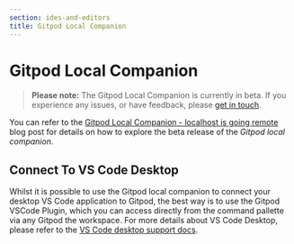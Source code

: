 ```yaml
---
section: ides-and-editors
title: Gitpod Local Companion
---
```


<script context="module">
  export const prerender = true;
</script>

# Gitpod Local Companion

> **Please note:** The Gitpod Local Companion is currently in beta. If you experience any issues, or have feedback, please [get in touch](/contact/support).

You can refer to the [Gitpod Local Companion - localhost is going remote](/blog/local-app) blog post for details on how to explore the beta release of the _Gitpod local companion_.

## Connect To VS Code Desktop

Whilst it is possible to use the Gitpod local companion to connect your desktop VS Code application to Gitpod, the best way is to use the Gitpod VSCode Plugin, which you can access directly from the command pallette via any Gitpod the workspace. For more details about VS Code Desktop, please refer to the [VS Code desktop support docs](/docs/ides-and-editors/vscode).
